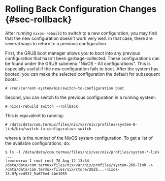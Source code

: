 # Rolling Back Configuration Changes {#sec-rollback}

After running `nixos-rebuild` to switch to a new configuration, you may
find that the new configuration doesn't work very well. In that case,
there are several ways to return to a previous configuration.

First, the GRUB boot manager allows you to boot into any previous
configuration that hasn't been garbage-collected. These configurations
can be found under the GRUB submenu "NixOS - All configurations". This
is especially useful if the new configuration fails to boot. After the
system has booted, you can make the selected configuration the default
for subsequent boots:

```ShellSession
# /run/current-system/bin/switch-to-configuration boot
```

Second, you can switch to the previous configuration in a running
system:

```ShellSession
# nixos-rebuild switch --rollback
```

This is equivalent to running:

```ShellSession
# /data/data/com.termux/files/nix/var/nix/profiles/system-N-link/bin/switch-to-configuration switch
```

where `N` is the number of the NixOS system configuration. To get a
list of the available configurations, do:

```ShellSession
$ ls -l /data/data/com.termux/files/nix/var/nix/profiles/system-*-link
...
lrwxrwxrwx 1 root root 78 Aug 12 13:54 /data/data/com.termux/files/nix/var/nix/profiles/system-268-link -> /data/data/com.termux/files/nix/store/202b...-nixos-13.07pre4932_5a676e4-4be1055
```
